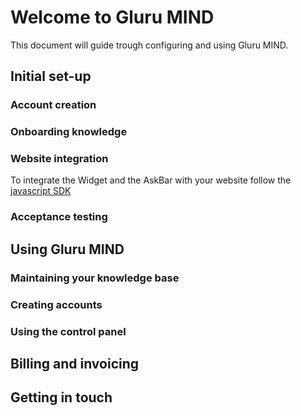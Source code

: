 # Welcome to Gluru MIND

This document will guide trough configuring and using Gluru MIND.

## Initial set-up

### Account creation
### Onboarding knowledge
### Website integration
To integrate the Widget and the AskBar with your website follow the [javascript SDK](javascript_sdk)

### Acceptance testing

## Using Gluru MIND

### Maintaining your knowledge base
### Creating accounts
### Using the control panel

## Billing and invoicing

## Getting in touch


